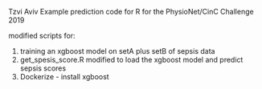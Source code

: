 Tzvi Aviv
Example prediction code for R for the PhysioNet/CinC Challenge 2019

modified scripts for:
1. training an xgboost model on setA plus setB of sepsis data
2. get_spesis_score.R modified to load the xgboost model and predict sepsis scores
3. Dockerize - install xgboost 


